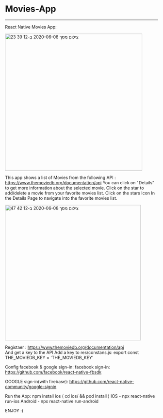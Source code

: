 # Movies-App 

--------------

React Native Movies App:

<img width="452" alt="צילום מסך 2020-06-08 ב-12 39 23" src="https://user-images.githubusercontent.com/40786714/84021628-a1e76200-a98d-11ea-85dd-5fe83c4a0f7c.png">

This app shows a list of Movies from the following API : https://www.themoviedb.org/documentation/api 
You can click on "Details" to get more information about the selected movie. 
Click on the star to add/delete a movie from your favorite movies list.
Click on the stars Icon In the Details Page to navigate into the favorite movies list.


<img width="447" alt="צילום מסך 2020-06-08 ב-12 42 47" src="https://user-images.githubusercontent.com/40786714/84021568-88461a80-a98d-11ea-9fa7-187ca4d84b8e.png">


Registaer : https://www.themoviedb.org/documentation/api  
And get a key to the API
Add a key to res/constans.js: 
export const THE_MOVIEDB_KEY = 'THE_MOVIEDB_KEY'


Config facebook & google sign-in:
facebook sign-in:
https://github.com/facebook/react-native-fbsdk

GOOGLE sign-in(with firebase):
https://github.com/react-native-community/google-signin


Run the App:
npm install
ios ( cd ios/ && pod install  )
IOS - npx react-native run-ios
Android - npx react-native run-android

ENJOY :)
